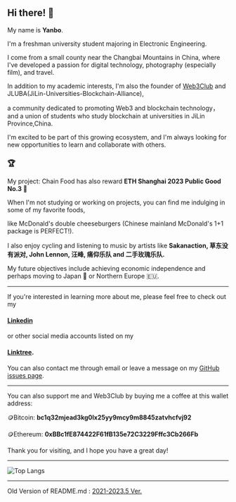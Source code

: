 ## Hi there! 👋

My name is **Yanbo**.

I'm a freshman university student majoring in Electronic Engineering. 

I come from a small county near the Changbai Mountains in China, where I've developed a passion for digital technology, photography (especially film), and travel.

In addition to my academic interests, I'm also the founder of [Web3Club](https://github.com/Web3-Club/) and JLUBA(JiLin-Universities-Blockchain-Alliance),

a community dedicated to promoting Web3 and blockchain technology， and a union of students who study blockchain at universities in JiLin Province,China.

I'm excited to be part of this growing ecosystem, and I'm always looking for new opportunities to learn and collaborate with others.

### 🏆

My project: Chain Food has also reward **ETH Shanghai 2023 Public Good No.3 🥉**

When I'm not studying or working on projects, you can find me indulging in some of my favorite foods, 

like McDonald's double cheeseburgers (Chinese mainland McDonald's 1+1 package is PERFECT!). 

I also enjoy cycling and listening to music by artists like **Sakanaction, 草东没有派对, John Lennon, 汪峰, 痛仰乐队 and 二手玫瑰乐队.**

My future objectives include achieving economic independence and perhaps moving to Japan 🗾 or Northern Europe 🇪🇺.


---


If you're interested in learning more about me, please feel free to check out my 

#### [Linkedin](https://www.linkedin.com/in/yanbowang2004/) 

or other social media accounts listed on my 

#### [Linktree](https://linktr.ee/yanbowang). 

You can also contact me through email or leave a message on my [GitHub issues page](https://github.com/yanboishere/yanboishere/issues).

---

You can also support me and Web3Club by buying me a coffee at this wallet address:

🪙Bitcoin: **bc1q32mjead3kg0lx25yy9mcy9m8845zatvhcfvj92**

🪙Ethereum: **0xBBc1fE874422F61fB135e72C3229Fffc3Cb266Fb**

Thank you for visiting, and I hope you have a great day!

---


![Top Langs](https://github-readme-stats.vercel.app/api/top-langs/?username=yanboishere&layout=compact)


---


























































Old Version of README.md : [2021-2023.5 Ver.](https://github.com/yanboishere/yanboishere/blob/master/README_old.md)























